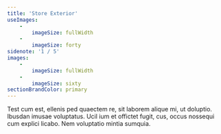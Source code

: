 ```yaml
---
title: 'Store Exterior'
useImages:
    -
        imageSize: fullWidth
    -
        imageSize: forty
sidenote: '1 / 5'
images:
    -
        imageSize: fullWidth
    -
        imageSize: sixty
sectionBrandColor: primary
---
```


Test cum est, ellenis ped quaectem re, sit laborem alique mi, ut doluptio. Ibusdan imusae voluptatus.
Ucil ium et offictet fugit, cus, occus nossequi cum explici licabo. Nem voluptatio mintia sumquia.